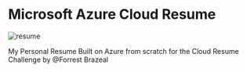 # Microsoft Azure Cloud Resume

![resume](https://img.shields.io/badge/Resume-UnderConstruction-red)

My Personal Resume Built on Azure from scratch for the Cloud Resume Challenge by @Forrest Brazeal
